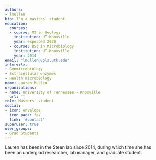 ```yaml
---
authors:
- lmullen
bio: I'm a masters' student.
education:
  courses:
  - course: MS in Geology
    institution: UT-Knoxville
    year: expected 2020
  - course: BSc in Microbiology
    institution: UT-Knoxville
    year: 2014
email: "lmullen@vols.utk.edu"
interests:
- Geomicrobiology
- Extracellular enzymes
- Health microbiology
name: Lauren Mullen
organizations:
- name: University of Tennessee - Knoxville
  url: ""
role: Masters' student
social:
- icon: envelope
  icon_pack: fas
  link: '#contact'
superuser: true
user_groups:
- Grad Students
---
```


Lauren has been in the Steen lab since 2014, during which time she has been an undergrad researcher, lab manager, and graduate student.